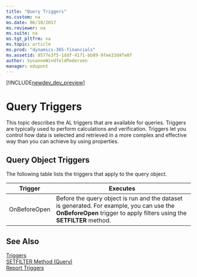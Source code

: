 ```yaml
---
title: "Query Triggers"
ms.custom: na
ms.date: 06/19/2017
ms.reviewer: na
ms.suite: na
ms.tgt_pltfrm: na
ms.topic: article
ms.prod: "dynamics-365-financials"
ms.assetid: 8577e3f5-1ddf-4171-bb89-9fee33d4fe8f
author: SusanneWindfeldPedersen
manager: edupont
---
```


[!INCLUDE[newdev_dev_preview](../includes/newdev_dev_preview.md)]

# Query Triggers
This topic describes the AL triggers that are available for queries. Triggers are typically used to perform calculations and verification. Triggers let you control how data is selected and retrieved in a more complex and effective way than you can achieve by using properties.  

## Query Object Triggers  
 The following table lists the triggers that apply to the query object.  

|Trigger|Executes|  
|-------------|--------------|  
|OnBeforeOpen|Before the query object is run and the dataset is generated. For example, you can use the **OnBeforeOpen** trigger to apply filters using the **SETFILTER** method.|  

## See Also  
 [Triggers](devenv-triggers.md)  
 [SETFILTER Method (Query)](../methods/devenv-setfilter-method-query.md)  
 [Report Triggers](devenv-report-triggers.md)  
